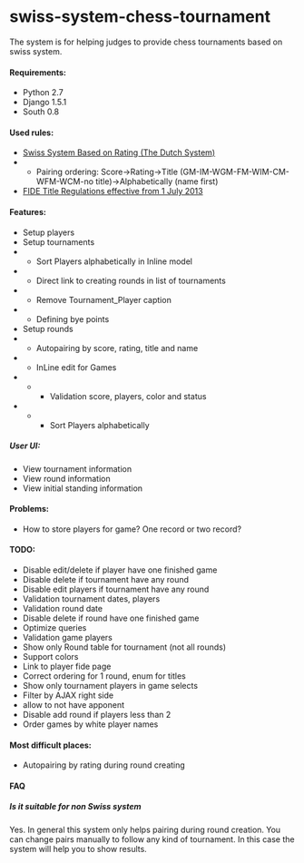 swiss-system-chess-tournament
=============================

The system is for helping judges to provide chess tournaments based on swiss system.

#### Requirements:
* Python 2.7
* Django 1.5.1
* South 0.8

#### Used rules:
* [Swiss System Based on Rating (The Dutch System)](http://www.fide.com/fide/handbook.html?id=83&view=article)
* * Pairing ordering: Score->Rating->Title (GM-IM-WGM-FM-WIM-CM-WFM-WCM-no title)->Alphabetically (name first)
* [FIDE Title Regulations effective from 1 July 2013](http://www.fide.com/component/handbook/?id=163&view=article)

#### Features:
* Setup players
* Setup tournaments
* * Sort Players alphabetically in Inline model
* * Direct link to creating rounds in list of tournaments
* * Remove Tournament_Player caption
* * Defining bye points
* Setup rounds
* * Autopairing by score, rating, title and name
* * InLine edit for Games
* * * Validation score, players, color and status 
* * * Sort Players alphabetically

##### User UI:
* View tournament information
* View round information
* View initial standing information

#### Problems:
* How to store players for game? One record or two record?

#### TODO:
* Disable edit/delete if player have one finished game
* Disable delete if tournament have any round
* Disable edit players if tournament have any round
* Validation tournament dates, players
* Validation round date
* Disable delete if round have one finished game
* Optimize queries
* Validation game players
* Show only Round table for tournament (not all rounds)
* Support colors
* Link to player fide page
* Correct ordering for 1 round, enum for titles
* Show only tournament players in game selects
* Filter by AJAX right side
* allow to not have apponent
* Disable add round if players less than 2
* Order games by white player names

#### Most difficult places:
* Autopairing by rating during round creating

#### FAQ
##### Is it suitable for non Swiss system
Yes. In general this system only helps pairing during round creation. 
You can change pairs manually to follow any kind of tournament. 
In this case the system will help you to show results.